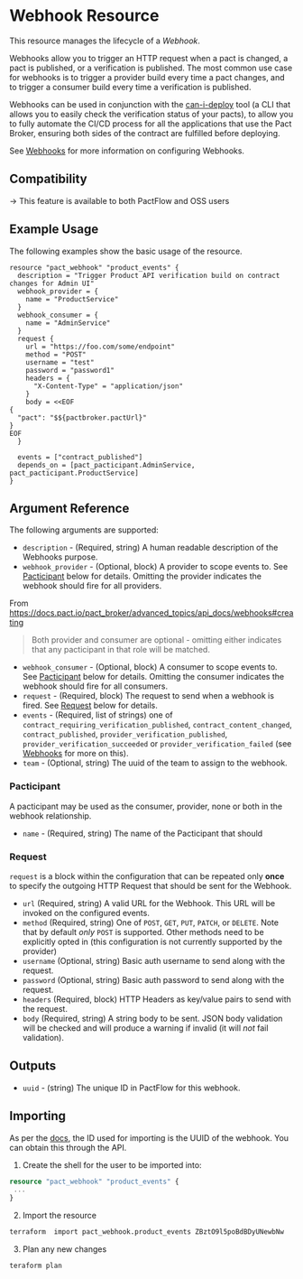 # Webhook Resource

This resource manages the lifecycle of a _Webhook_.

Webhooks allow you to trigger an HTTP request when a pact is changed, a pact is published, or a verification is published. The most common use case for webhooks is to trigger a provider build every time a pact changes, and to trigger a consumer build every time a verification is published.

Webhooks can be used in conjunction with the [can-i-deploy](https://github.com/pact-foundation/pact_broker-client#can-i-deploy) tool \(a CLI that allows you to easily check the verification status of your pacts\), to allow you to fully automate the CI/CD process for all the applications that use the Pact Broker, ensuring both sides of the contract are fulfilled before deploying.

See [Webhooks](http://docs.pact.io/pact_broker/advanced_topics/webhooks/) for more information on configuring Webhooks.

## Compatibility

-> This feature is available to both PactFlow and OSS users

## Example Usage

The following examples show the basic usage of the resource.

```hcl
resource "pact_webhook" "product_events" {
  description = "Trigger Product API verification build on contract changes for Admin UI"
  webhook_provider = {
    name = "ProductService"
  }
  webhook_consumer = {
    name = "AdminService"
  }
  request {
    url = "https://foo.com/some/endpoint"
    method = "POST"
    username = "test"
    password = "password1"
    headers = {
      "X-Content-Type" = "application/json"
    }
    body = <<EOF
{
  "pact": "$${pactbroker.pactUrl}"
}
EOF
  }

  events = ["contract_published"]
  depends_on = [pact_pacticipant.AdminService, pact_pacticipant.ProductService]
}
```

## Argument Reference

The following arguments are supported:

- `description` - (Required, string) A human readable description of the Webhooks purpose.
- `webhook_provider` - (Optional, block) A provider to scope events to. See [Pacticipant](#pacticipant) below for details. Omitting the provider indicates the webhook should fire for all providers.

From https://docs.pact.io/pact_broker/advanced_topics/api_docs/webhooks#creating

> Both provider and consumer are optional - omitting either indicates that any pacticipant in that role will be matched.

- `webhook_consumer` - (Optional, block) A consumer to scope events to. See [Pacticipant](#pacticipant) below for details. Omitting the consumer indicates the webhook should fire for all consumers.
- `request` - (Required, block) The request to send when a webhook is fired. See [Request](#request) below for details.
- `events` - (Required, list of strings) one of `contract_requiring_verification_published`, `contract_content_changed`, `contract_published`, `provider_verification_published`, `provider_verification_succeeded` or `provider_verification_failed` (see [Webhooks](http://docs.pact.io/pact_broker/advanced_topics/webhooks/) for more on this).
- `team` - (Optional, string) The uuid of the team to assign to the webhook.

<a id="pacticipant"></a>

### Pacticipant

A pacticipant may be used as the consumer, provider, none or both in the webhook relationship.

- `name` - (Required, string) The name of the Pacticipant that should

<!-- start task-spec -->

<a id="request"></a>

### Request

`request` is a block within the configuration that can be repeated only **once** to specify the outgoing HTTP Request that should be sent for the Webhook.

- `url` (Required, string) A valid URL for the Webhook. This URL will be invoked on the configured events.
- `method` (Required, string) One of `POST`, `GET`, `PUT`, `PATCH`, or `DELETE`. Note that by default _only_ `POST` is supported. Other methods need to be explicitly opted in (this configuration is not currently supported by the provider)
- `username` (Optional, string) Basic auth username to send along with the request.
- `password` (Optional, string) Basic auth password to send along with the request.
- `headers` (Required, block) HTTP Headers as key/value pairs to send with the request.
- `body` (Required, string) A string body to be sent. JSON body validation will be checked and will produce a warning if invalid (it will _not_ fail validation).

## Outputs

- `uuid` - (string) The unique ID in PactFlow for this webhook.

## Importing

As per the [docs](https://www.terraform.io/docs/import/usage.html), the ID used for importing is the UUID of the webhook. You can obtain this through the API.

1. Create the shell for the user to be imported into:

```tf
resource "pact_webhook" "product_events" {
 ...
}
```

2. Import the resource

```sh
terraform  import pact_webhook.product_events ZBztO9l5poBdBDyUNewbNw
```

3. Plan any new changes

```sh
teraform plan
```
